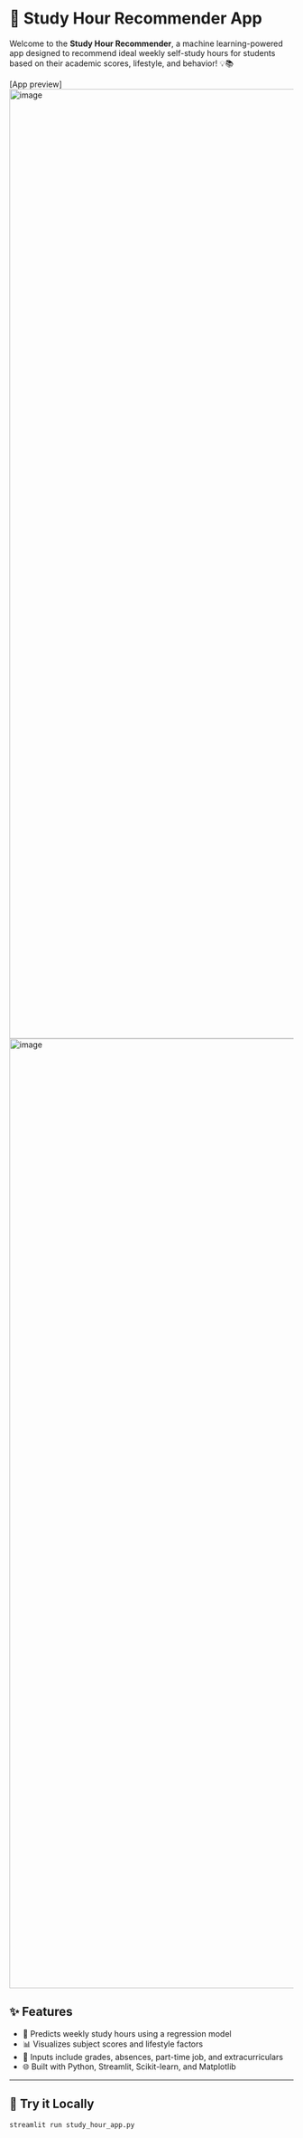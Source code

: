 # 📘 Study Hour Recommender App

Welcome to the **Study Hour Recommender**, a machine learning-powered app designed to recommend ideal weekly self-study hours for students based on their academic scores, lifestyle, and behavior! 💡📚

[App preview]<img width="1680" alt="image" src="https://github.com/user-attachments/assets/6c297b31-d3ee-4fa2-8e3e-9de69525cf75" />
<img width="1680" alt="image" src="https://github.com/user-attachments/assets/23750900-fb77-451c-b600-b65f9c046253" />




## ✨ Features

- 🎯 Predicts weekly study hours using a regression model
- 📊 Visualizes subject scores and lifestyle factors
- 🧩 Inputs include grades, absences, part-time job, and extracurriculars
- 🌐 Built with Python, Streamlit, Scikit-learn, and Matplotlib

---

## 🚀 Try it Locally

```bash
streamlit run study_hour_app.py

